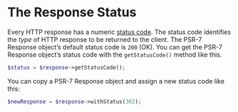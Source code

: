 # The Response Status



Every HTTP response has a numeric [status code](http://www.w3.org/Protocols/rfc2616/rfc2616-sec10.html). The status code identifies the *type* of HTTP response to be returned to the client. The PSR-7 Response object’s default status code is `200` (OK). You can get the PSR-7 Response object’s status code with the `getStatusCode()` method like this.

```php
$status = $response->getStatusCode();
```

You can copy a PSR-7 Response object and assign a new status code like this:

```php
$newResponse = $response->withStatus(302);
```

